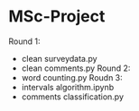 # MSc-Project
Round 1:
- clean surveydata.py
- clean comments.py
Round 2:
- word counting.py
Roudn 3:
- intervals algorithm.ipynb
- comments classification.py
